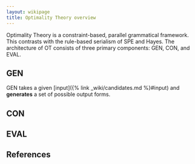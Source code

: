 ```yaml
---
layout: wikipage
title: Optimality Theory overview
---
```


Optimality Theory is a constraint-based, parallel grammatical framework. This contrasts with the rule-based serialism of SPE and Hayes. The architecture of OT consists of three primary components: GEN, CON, and EVAL.

## GEN

GEN takes a given [input]({% link _wiki/candidates.md %}#input) and **generates** a set of possible output forms. 

## CON

## EVAL


## References
